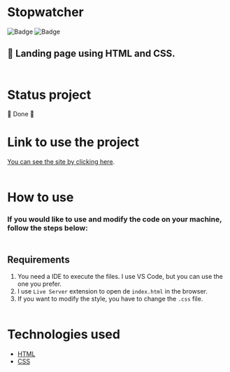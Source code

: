 # Stopwatcher

![Badge](https://img.shields.io/github/issues/LivHelen12/stopwatcher)
![Badge](https://img.shields.io/github/license/LivHelen12/stopwatcher)

## 🚀 Landing page using HTML and CSS. <br/><br/>

# Status project

🚧 Done 🚧

# Link to use the project

[You can see the site by clicking here](https://ballebot-landing-page.vercel.app/). <br/><br/>

# How to use

### If you would like to use and modify the code on your machine, follow the steps below: <br/><br/>

## Requirements

1. You need a IDE to execute the files. I use VS Code, but you can use the one you prefer.
2. I use `Live Server` extension to open de `index.html` in the browser.
3. If you want to modify the style, you have to change the `.css` file. <br/><br/>

# Technologies used

- [HTML](https://developer.mozilla.org/pt-BR/docs/Web/HTML)
- [CSS](https://sass-lang.com/)
